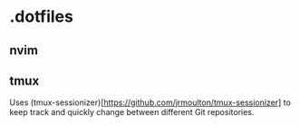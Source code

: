 # .dotfiles

## nvim

## tmux

Uses (tmux-sessionizer)[https://github.com/jrmoulton/tmux-sessionizer] to keep track and quickly
change between different Git repositories.
